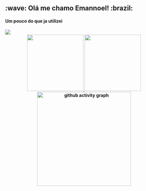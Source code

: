 

<h2>:wave: Olá me chamo <strong>Emannoel!<strong/> :brazil:</h2>

<h4>Um pouco do que ja utilizei</h4>
<a href="https://skillicons.dev">
  <img src="https://skillicons.dev/icons?i=git,html,docker,js,nodejs,postgres,mysql,css,figma,gitlab,react,ts,jest,bootstrap,linux,mongodb,redis,kafka" />
</a>

  <div align="center">
     <a href="https://github.com/CarlosEmannoel16">
      <img height="180em" src="https://github-readme-stats.vercel.app/api?username=CarlosEmannoel16&show_icons=true&theme=monokai&include_all_commits=true&count_private=true&locale=pt-br"/>
     </a>
      <a href="https://github.com/CarlosEmannoel16">
       <img height="180em" src="https://github-readme-stats.vercel.app/api/top-langs/?username=CarlosEmannoel16&layout=compact&langs_count=7&theme=monokai"/>
      </a>
    </div>
     <div align="center">
         <img height="300em" alt="github activity graph" src="https://github-readme-activity-graph.vercel.app/graph?username=CarlosEmannoel16&theme=monokai">
    </div>
   </div>
  <br />



<!--
**CarlosEmannoel16/CarlosEmannoel16** is a ✨ _special_ ✨ repository because its `README.md` (this file) appears on your GitHub profile.





Here are some ideas to get you started:

- 🔭 I’m currently working on ...
- 🌱 I’m currently learning ...
- 👯 I’m looking to collaborate on ...
- 🤔 I’m looking for help with ...
- 💬 Ask me about ...
- 📫 How to reach me: ...
- 😄 Pronouns: ...
- ⚡ Fun fact: ...
-->
